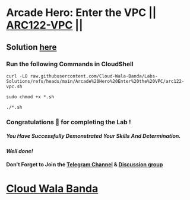 # Arcade Hero: Enter the VPC || [ARC122-VPC](https://www.cloudskillsboost.google/focuses/83836?parent=catalog) ||

## Solution [here](https://youtu.be/RXvbDxhVgxg)

### Run the following Commands in CloudShell

```
curl -LO raw.githubusercontent.com/Cloud-Wala-Banda/Labs-Solutions/refs/heads/main/Arcade%20Hero%20Enter%20the%20VPC/arc122-vpc.sh

sudo chmod +x *.sh

./*.sh
```

### Congratulations 🎉 for completing the Lab !

##### *You Have Successfully Demonstrated Your Skills And Determination.*

#### *Well done!*

#### Don't Forget to Join the [Telegram Channel](https://t.me/cloudwalabanda) & [Discussion group](https://t.me/cloudwalabandachats)

# [Cloud Wala Banda](https://www.youtube.com/@cloudwalabanda)
